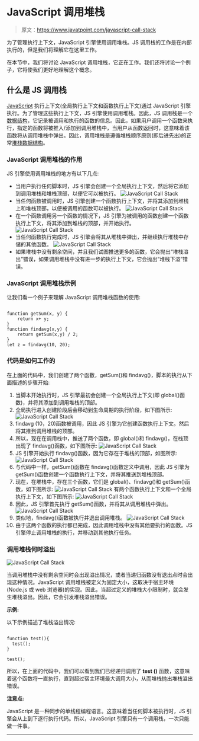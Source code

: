 # JavaScript 调用堆栈

> 原文：<https://www.javatpoint.com/javascript-call-stack>

为了管理执行上下文，JavaScript 引擎使用调用堆栈。JS 调用栈的工作是在内部执行的，但是我们将理解它在这里工作。

在本节中，我们将讨论 JavaScript 调用堆栈，它正在工作。我们还将讨论一个例子，它将使我们更好地理解这个概念。

## 什么是 JS 调用栈

[JavaScript](https://www.javatpoint.com/javascript-tutorial) 执行上下文(全局执行上下文和函数执行上下文)通过 JavaScript 引擎执行。为了管理这些执行上下文，JS 引擎使用调用堆栈。因此，JS 调用栈是一个[数据结构](https://www.javatpoint.com/data-structure-tutorial)，它记录被调用和执行的函数的信息。因此，如果用户调用一个函数来执行，指定的函数将被推入/添加到调用堆栈中，当用户从函数返回时，这意味着该函数将从调用堆栈中弹出。因此，调用堆栈是遵循堆栈顺序原则(即后进先出)的正常[堆栈数据结构](https://www.javatpoint.com/data-structure-stack)。

### JavaScript 调用堆栈的作用

JS 引擎使用调用堆栈的地方有以下几点:

*   当用户执行任何脚本时，JS 引擎会创建一个全局执行上下文，然后将它添加到调用堆栈和堆栈顶部，以便它可以被执行。
    ![JavaScript Call Stack](img/e4482eb7b1cf60ff4081faef44e6d0f2.png)
*   当任何函数被调用时，JS 引擎创建一个函数执行上下文，并将其添加到堆栈上和堆栈顶部，以便被调用的函数可以被执行。
    ![JavaScript Call Stack](img/07d336eca596b466f446938273431ca2.png)
*   在一个函数调用另一个函数的情况下，JS 引擎为被调用的函数创建一个函数执行上下文，将其添加到堆栈的顶部，并开始执行。
    ![JavaScript Call Stack](img/f944429096a2282f79bb500c9c600005.png)
*   当任何函数执行完成时，JS 引擎会将其从堆栈中弹出，并继续执行堆栈中存储的其他函数。
    ![JavaScript Call Stack](img/2ffa25298cd4c32af8fcd3fe93f7d368.png)
*   如果堆栈中没有剩余空间，并且我们试图推送更多的函数，它会抛出“堆栈溢出”错误，如果调用堆栈中没有进一步的执行上下文，它会抛出“堆栈下溢”错误。

### JavaScript 调用堆栈示例

让我们看一个例子来理解 JavaScript 调用堆栈函数的使用:

```

function getSum(x, y) {
    return x+ y;
}
function findavg(x,y) {
    return getSum(x,y) / 2;
}
let z = findavg(10, 20);

```

### 代码是如何工作的

在上面的代码中，我们创建了两个函数，getSum()和 findavg()，脚本的执行从下面描述的步骤开始:

1.  当脚本开始执行时，JS 引擎最初会创建一个全局执行上下文(即 global()函数)，并将其添加到调用堆栈的顶部。
2.  全局执行进入创建阶段后会移动到生命周期的执行阶段，如下图所示:
    ![JavaScript Call Stack](img/07e9dc6ec3e8e5cb6d0941268a42eb94.png)
3.  findavg (10，20)函数被调用，因此 JS 引擎为它创建函数执行上下文。然后将其推到调用堆栈的顶部。
4.  所以，现在在调用栈中，推送了两个函数，即 global()和 findavg()，在栈顶出现了 findavg()函数，如下图所示:
    ![JavaScript Call Stack](img/2e3f3b47b3ede8c24ddea8dd1f7ef900.png)
5.  JS 引擎开始执行 findavg()函数，因为它存在于堆栈的顶部，如图所示:
    ![JavaScript Call Stack](img/6eab4382b72dc725c947b21ec49b5474.png)
6.  与代码中一样，getSum()函数在 findavg()函数定义中调用，因此 JS 引擎为 getSum()函数创建一个函数执行上下文，并将其推送到堆栈顶部。
7.  现在，在堆栈中，存在三个函数，它们是 global()、findavg()和 getSum()函数，如下图所示:
    ![JavaScript Call Stack](img/b28084d6d80a7ad19f6bb5fc18089543.png)
    有两个函数执行上下文和一个全局执行上下文，如下图所示:
    ![JavaScript Call Stack](img/f43e2e96210a45b0b8d69a5a7721c215.png)
8.  因此，JS 引擎首先执行 getSum()函数，并将其从调用堆栈中弹出。
    ![JavaScript Call Stack](img/896f126c220e546a4f18f05fd50995ab.png)
9.  类似地，findavg()函数被执行并退出调用堆栈。
    ![JavaScript Call Stack](img/1702734140dc4e7c9d3ebd32356348b8.png)
10.  由于这两个函数的执行都已完成，因此调用堆栈中没有其他要执行的函数。JS 引擎停止调用堆栈的执行，并移动到其他执行任务。

### 调用堆栈何时溢出

![JavaScript Call Stack](img/e7c4994e3f73040f901d2f0c58a4b357.png)

当调用堆栈中没有剩余空间时会出现溢出情况，或者当递归函数没有退出点时会出现这种情况。JavaScript 调用堆栈被定义为固定大小，这取决于宿主环境(Node.js 或 web 浏览器)的实现。因此，当超过定义的堆栈大小限制时，就会发生堆栈溢出。因此，它会引发堆栈溢出错误。

**示例:**

以下示例描述了堆栈溢出情况:

```

function test(){
  test();
}

test();

```

所以，在上面的代码中，我们可以看到我们已经递归调用了 **test ()** 函数，这意味着这个函数将一直执行，直到超过宿主环境最大调用大小，从而堆栈抛出堆栈溢出错误。

**注意点:**

JavaScript 是一种同步的单线程编程语言。这意味着当任何脚本被执行时，JS 引擎会从上到下逐行执行代码。所以，JavaScript 引擎只有一个调用栈，一次只能做一件事。

* * *